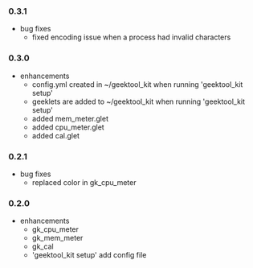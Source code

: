 ### 0.3.1

* bug fixes
  * fixed encoding issue when a process had invalid characters
  

### 0.3.0

* enhancements
  * config.yml created in ~/geektool_kit when running 'geektool_kit setup'
  * geeklets are added to ~/geektool_kit when running 'geektool_kit setup'
  * added mem_meter.glet
  * added cpu_meter.glet
  * added cal.glet


### 0.2.1

* bug fixes
  * replaced color in gk_cpu_meter


### 0.2.0

* enhancements
  * gk_cpu_meter
  * gk_mem_meter
  * gk_cal
  * 'geektool_kit setup' add config file
